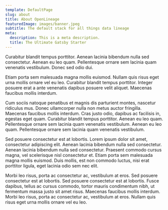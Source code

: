 ```yaml
---
template: DefaultPage
slug: about
title: About OpenLineage
featuredImage: images/banner.jpeg
subtitle: The default stack for all things data lineage
meta:
  description: This is a meta description.
  title: The Ultimate Gatsby Starter
---
```


Curabitur blandit tempus porttitor. Aenean lacinia bibendum nulla sed consectetur. Aenean eu leo quam. Pellentesque ornare sem lacinia quam venenatis vestibulum. Donec sed odio dui.

Etiam porta sem malesuada magna mollis euismod. Nullam quis risus eget urna mollis ornare vel eu leo. Curabitur blandit tempus porttitor. Integer posuere erat a ante venenatis dapibus posuere velit aliquet. Maecenas faucibus mollis interdum.

Cum sociis natoque penatibus et magnis dis parturient montes, nascetur ridiculus mus. Donec ullamcorper nulla non metus auctor fringilla. Maecenas faucibus mollis interdum. Cras justo odio, dapibus ac facilisis in, egestas eget quam. Curabitur blandit tempus porttitor. Aenean eu leo quam. Pellentesque ornare sem lacinia quam venenatis vestibulum. Aenean eu leo quam. Pellentesque ornare sem lacinia quam venenatis vestibulum.

Sed posuere consectetur est at lobortis. Lorem ipsum dolor sit amet, consectetur adipiscing elit. Aenean lacinia bibendum nulla sed consectetur. Aenean lacinia bibendum nulla sed consectetur. Praesent commodo cursus magna, vel scelerisque nisl consectetur et. Etiam porta sem malesuada magna mollis euismod. Duis mollis, est non commodo luctus, nisi erat porttitor ligula, eget lacinia odio sem nec elit.

Morbi leo risus, porta ac consectetur ac, vestibulum at eros. Sed posuere consectetur est at lobortis. Sed posuere consectetur est at lobortis. Fusce dapibus, tellus ac cursus commodo, tortor mauris condimentum nibh, ut fermentum massa justo sit amet risus. Maecenas faucibus mollis interdum. Morbi leo risus, porta ac consectetur ac, vestibulum at eros. Nullam quis risus eget urna mollis ornare vel eu leo.

